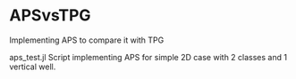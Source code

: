 # APSvsTPG
Implementing APS to compare it with TPG

aps_test.jl
Script implementing APS for simple 2D case with 2 classes and 1 vertical well.
